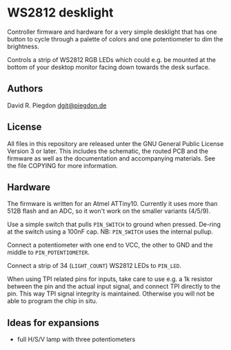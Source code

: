 <!-- vim: fo=a tw=80 colorcolumn=80 syntax=markdown :
-->

WS2812 desklight
================

Controller firmware and hardware for a very simple desklight that has
one button to cycle through a palette of colors
and one potentiometer to dim the brightness.

Controls a strip of WS2812 RGB LEDs which could e.g. be mounted at the bottom
of your desktop monitor facing down towards the desk surface.


Authors
-------

David R. Piegdon <dgit@piegdon.de>


License
-------

All files in this repository are released unter the GNU General Public License
Version 3 or later. This includes the schematic, the routed PCB and the firmware
as well as the documentation and accompanying materials. See the file COPYING
for more information.


Hardware
--------

The firmware is written for an Atmel ATTiny10.
Currently it uses more than 512B flash and an ADC, so it won't work on the
smaller variants (4/5/9).

Use a simple switch that pulls `PIN_SWITCH` to ground when pressed. De-ring at
the switch using a 100nF cap. NB: `PIN_SWITCH` uses the internal pullup.

Connect a potentiometer with one end to VCC, the other to GND and the middle to
`PIN_POTENTIOMETER`.

Connect a strip of 34 (`LIGHT_COUNT`) WS2812 LEDs to `PIN_LED`.

When using TPI related pins for inputs, take care to use e.g. a 1k resistor
between the pin and the actual input signal, and connect TPI directly to the
pin. This way TPI signal integrity is maintained. Otherwise you will not be able
to program the chip in situ.


Ideas for expansions
--------------------

* full H/S/V lamp with three potentiometers

